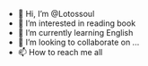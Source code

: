 - 👋 Hi, I’m @Lotossoul
- 👀 I’m interested in reading book
- 🌱 I’m currently learning English 
- 💞️ I’m looking to collaborate on ...
- 📫 How to reach me all

<!---
Lotossoul/Lotossoul is a ✨ special ✨ repository because its `README.md` (this file) appears on your GitHub profile.
You can click the Preview link to take a look at your changes.
--->
